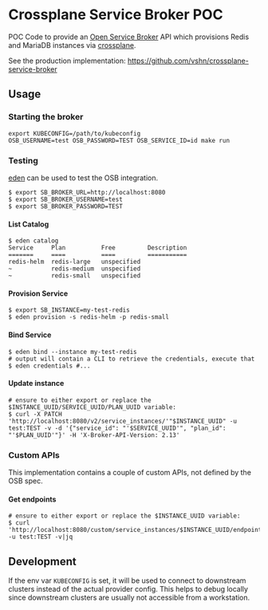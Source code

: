 # Crossplane Service Broker POC

POC Code to provide an [Open Service Broker](https://github.com/openservicebrokerapi/servicebroker) API which provisions
Redis and MariaDB instances via [crossplane](https://crossplane.io/).

See the production implementation: https://github.com/vshn/crossplane-service-broker

## Usage

### Starting the broker

```console
export KUBECONFIG=/path/to/kubeconfig
OSB_USERNAME=test OSB_PASSWORD=TEST OSB_SERVICE_ID=id make run
```

### Testing

[eden](https://github.com/starkandwayne/eden) can be used to test the OSB integration.

```console
$ export SB_BROKER_URL=http://localhost:8080
$ export SB_BROKER_USERNAME=test
$ export SB_BROKER_PASSWORD=TEST
```

#### List Catalog

```console
$ eden catalog
Service     Plan          Free         Description
=======     ====          ====         ===========
redis-helm  redis-large   unspecified
~           redis-medium  unspecified
~           redis-small   unspecified

```

#### Provision Service

```console
$ export SB_INSTANCE=my-test-redis
$ eden provision -s redis-helm -p redis-small
```

#### Bind Service

```console
$ eden bind --instance my-test-redis
# output will contain a CLI to retrieve the credentials, execute that
$ eden credentials #...
```

#### Update instance

```console
# ensure to either export or replace the $INSTANCE_UUID/SERVICE_UUID/PLAN_UUID variable:
$ curl -X PATCH 'http://localhost:8080/v2/service_instances/'"$INSTANCE_UUID" -u test:TEST -v -d '{"service_id": "'$SERVICE_UUID'", "plan_id": "'$PLAN_UUID'"}' -H 'X-Broker-API-Version: 2.13'
```

### Custom APIs

This implementation contains a couple of custom APIs, not defined by the OSB spec.

#### Get endpoints

```console
# ensure to either export or replace the $INSTANCE_UUID variable:
$ curl 'http://localhost:8080/custom/service_instances/$INSTANCE_UUID/endpoint' -u test:TEST -v|jq
```


## Development

If the env var `KUBECONFIG` is set, it will be used to connect to downstream clusters instead of the actual provider config.
This helps to debug locally since downstream clusters are usually not accessible from a workstation.
